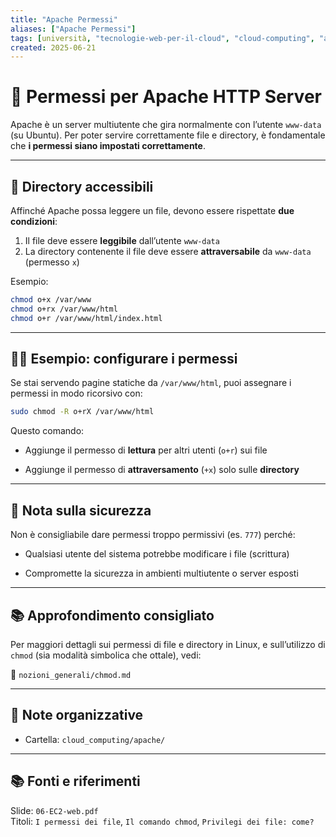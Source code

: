 ```yaml
---
title: "Apache Permessi"
aliases: ["Apache Permessi"]
tags: [università, "tecnologie-web-per-il-cloud", "cloud-computing", "apache", "apache-permessi"]
created: 2025-06-21
---
```

# 🔐 Permessi per Apache HTTP Server

Apache è un server multiutente che gira normalmente con l’utente `www-data` (su Ubuntu). Per poter servire correttamente file e directory, è fondamentale che **i permessi siano impostati correttamente**.

---

## 📂 Directory accessibili

Affinché Apache possa leggere un file, devono essere rispettate **due condizioni**:

1. Il file deve essere **leggibile** dall’utente `www-data`
2. La directory contenente il file deve essere **attraversabile** da `www-data` (permesso `x`)

Esempio:

```bash
chmod o+x /var/www
chmod o+rx /var/www/html
chmod o+r /var/www/html/index.html
```


---

## 🧑‍💻 Esempio: configurare i permessi

Se stai servendo pagine statiche da `/var/www/html`, puoi assegnare i permessi in modo ricorsivo con:

```bash
sudo chmod -R o+rX /var/www/html
```

Questo comando:

- Aggiunge il permesso di **lettura** per altri utenti (`o+r`) sui file
    
- Aggiunge il permesso di **attraversamento** (`+x`) solo sulle **directory**

---

## 🧠 Nota sulla sicurezza

Non è consigliabile dare permessi troppo permissivi (es. `777`) perché:

- Qualsiasi utente del sistema potrebbe modificare i file (scrittura)
    
- Compromette la sicurezza in ambienti multiutente o server esposti
    

---

## 📚 Approfondimento consigliato

Per maggiori dettagli sui permessi di file e directory in Linux, e sull’utilizzo di `chmod` (sia modalità simbolica che ottale), vedi:

📄 `nozioni_generali/chmod.md`

---

## 📁 Note organizzative

- Cartella: `cloud_computing/apache/`

---
## 📚 Fonti e riferimenti

Slide: `06-EC2-web.pdf`  
Titoli: `I permessi dei file`, `Il comando chmod`, `Privilegi dei file: come?`
